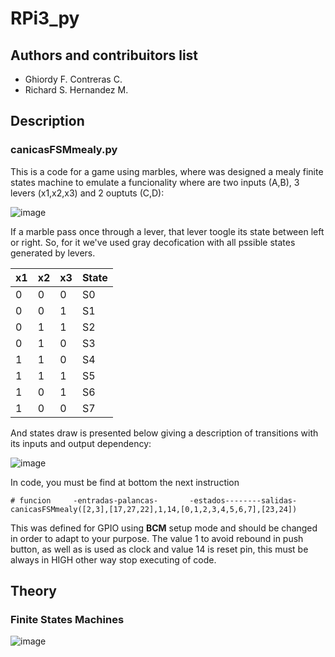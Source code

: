 # RPi3_py
## Authors and contribuitors list

- Ghiordy F. Contreras C.
- Richard S. Hernandez M.

## Description

### canicasFSMmealy.py

This is a code for a game using marbles, where was designed a mealy finite states machine to emulate a funcionality where are two inputs (A,B), 3 levers (x1,x2,x3) and 2 ouptuts (C,D):

![image](https://drive.google.com/uc?export=view&id=1jNuFCxFOvz5kiBU0TzZb_0oPyRX45XRx)

If a marble pass once through a lever, that lever toogle its state between left or right. So, for it we've used gray decofication with all pssible states generated by levers.


| x1 | x2 | x3 | State |
|----|----|----|-------|
| 0 | 0 | 0 | S0 |
| 0 | 0 | 1 | S1 |
| 0 | 1 | 1 | S2 |
| 0 | 1 | 0 | S3 |
| 1 | 1 | 0 | S4 |
| 1 | 1 | 1 | S5 |
| 1 | 0 | 1 | S6 |
| 1 | 0 | 0 | S7 |

And states draw is presented below giving a description of transitions with its inputs and output dependency:

![image](https://drive.google.com/uc?export=view&id=1gbYlqLAhXxkNE_v9SXMLen4N2-kGVOMo)

In code, you must be find at bottom the next instruction
```
# funcion     -entradas-palancas-       -estados--------salidas-
canicasFSMmealy([2,3],[17,27,22],1,14,[0,1,2,3,4,5,6,7],[23,24])
```
This was defined for GPIO using **BCM** setup mode and should be changed in order to adapt to your purpose. The value 1 to avoid rebound in push button, as well as is used as clock and value 14 is reset pin, this must be always in HIGH other way stop executing of code.

## Theory

### Finite States Machines

![image](https://drive.google.com/uc?export=view&id=1p4bQQLuW036G44Ue-blih0MEKAimV49w)
